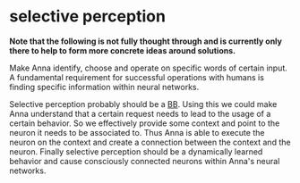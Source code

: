 # selective perception
**Note that the following is not fully thought through and is currently only
there to help to form more concrete ideas around solutions.**

Make Anna identify, choose and operate on specific words of certain input. A
fundamental requirement for successful operations with humans is finding
specific information within neural networks.

Selective perception probably should be a
[BB](/doc/concept/clg.md#bb-basic-behavior). Using this we could make Anna
understand that a certain request needs to lead to the usage of a certain
behavior. So we effectively provide some context and point to the neuron it
needs to be associated to. Thus Anna is able to execute the neuron on the
context and create a connection between the context and the neuron. Finally
selective perception should be a dynamically learned behavior and cause
consciously connected neurons within Anna's neural networks.
